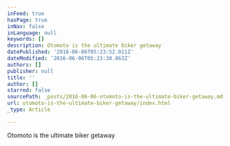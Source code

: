 ```yaml
---
inFeed: true
hasPage: true
inNav: false
inLanguage: null
keywords: []
description: Otomoto is the ultimate biker getaway
datePublished: '2016-06-06T05:23:52.011Z'
dateModified: '2016-06-06T05:23:30.063Z'
authors: []
publisher: null
title: ''
author: []
starred: false
sourcePath: _posts/2016-06-06-otomoto-is-the-ultimate-biker-getaway.md
url: otomoto-is-the-ultimate-biker-getaway/index.html
_type: Article

---
```

Otomoto is the ultimate biker getaway